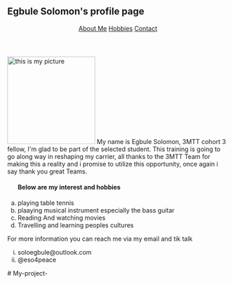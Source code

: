 <!DOCTYPE html>
<html lang="en">
<head>
    <meta charset="UTF-8">
    <title>My profile page</title>
</head>
<body>
    <h2>Egbule Solomon's profile page</h2>
   <header>
           <nav>
            <section id ="Newsletter">
                <a href="#">About Me</a>
                <a href="#">Hobbies</a>
               <a href="#">Contact</a>
           </section>
       </nav>   
   </header>
   <p>
       <img src="Solomon.jpeg" alt="this is my picture" height ="200">
       My name is Egbule Solomon, 3MTT cohort 3 fellow, I'm glad to be part of the selected student. This training is going to go along way in reshaping my carrier, all thanks to the 3MTT Team for making this a reality and i promise to utilize this opportunity, once again i say thank you great Teams.
   </p>
   <ol type ="a">
   <h4>Below are my interest and hobbies</h4>
   <li>playing table tennis</li>
   <li>plaaying musical instrument especially the bass guitar</li>
   <li>Reading And watching movies</li>
   <li>Travelling and learning peoples cultures</li>
   </ol>
   <footer>
       <p>
           For more information you can reach me via my email and tik talk</p>
           <ol type ="i">
           <li>soloegbule@outlook.com</li>
           <li>@eso4peace</li>
       </ol>
   </footer>
</body>
</html># My-project-
